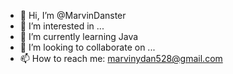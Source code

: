 - 👋 Hi, I’m @MarvinDanster
- 👀 I’m interested in ... 
- 🌱 I’m currently learning Java
- 💞️ I’m looking to collaborate on ...
- 📫 How to reach me: marvinydan528@gmail.com

<!---
MarvinDanster/MarvinDanster is a ✨ special ✨ repository because its `README.md` (this file) appears on your GitHub profile.
You can click the Preview link to take a look at your changes.
--->
